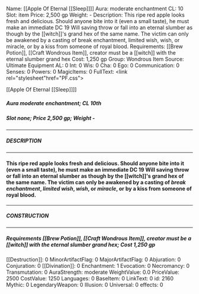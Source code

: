 Name: [[Apple Of Eternal [[Sleep]]]]
Aura: moderate enchantment
CL: 10
Slot: item
Price: 2,500 gp
Weight: -
Description: This ripe red apple looks fresh and delicious. Should anyone bite into it (even a small taste), he must make an immediate DC 19 Will saving throw or fall into an eternal slumber as though by the [[witch]]'s grand hex of the same name. The victim can only be awakened by a casting of break enchantment, limited wish, wish, or miracle, or by a kiss from someone of royal blood.
Requirements: [[Brew Potion]], [[Craft Wondrous Item]], creator must be a [[witch]] with the eternal slumber grand hex
Cost: 1,250 gp
Group: Wondrous Item
Source: Ultimate Equipment
AL: 0
Int: 0
Wis: 0
Cha: 0
Ego: 0
Communication: 0
Senses: 0
Powers: 0
MagicItems: 0
FullText: <link rel="stylesheet"href="PF.css"><div class="heading"><p class="alignleft">[[Apple Of Eternal [[Sleep]]]]</p><div style="clear: both;"></div></div><div><h5><b>Aura </b>moderate enchantment; <b>CL </b>10th</h5><h5><b>Slot </b>none; <b>Price </b>2,500 gp; <b>Weight </b>-</h5></div><hr/><div><h5><b>DESCRIPTION</b></h5></div><hr/><div><h4><p>This ripe red apple looks fresh and delicious. Should anyone bite into it (even a small taste), he must make an immediate DC 19 Will saving throw or fall into an eternal slumber as though by the [[witch]]'s grand hex of the same name. The victim can only be awakened by a casting of <i>break enchantment</i>, <i>limited <i>wish</i></i>, <i>wish</i>, or <i>miracle</i>, or by a kiss from someone of royal blood.</p></h4></div><hr/><div><h5><b>CONSTRUCTION</b></h5></div><hr/><div><h5><b>Requirements </b>[[Brew Potion]], [[Craft Wondrous Item]], creator must be a [[witch]] with the eternal slumber grand hex; <b>Cost </b>1,250 gp</h5></div>
[[Destruction]]: 0
MinorArtifactFlag: 0
MajorArtifactFlag: 0
Abjuration: 0
Conjuration: 0
[[Divination]]: 0
Enchantment: 1
Evocation: 0
Necromancy: 0
Transmutation: 0
AuraStrength: moderate
WeightValue: 0.0
PriceValue: 2500
CostValue: 1250
Languages: 0
BaseItem: 0
LinkText: 0
id: 2160
Mythic: 0
LegendaryWeapon: 0
Illusion: 0
Universal: 0
effects: 0
